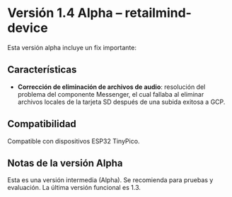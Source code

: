 # Versión 1.4 Alpha – retailmind-device

Esta versión alpha incluye un fix importante:

## Características
* **Corrección de eliminación de archivos de audio**: resolución del problema del componente Messenger, el cual fallaba al eliminar archivos locales de la tarjeta SD después de una subida exitosa a GCP. 

## Compatibilidad
Compatible con dispositivos ESP32 TinyPico.

## Notas de la versión Alpha
Esta es una versión intermedia (Alpha). Se recomienda para pruebas y evaluación. La última versión funcional es 1.3.
